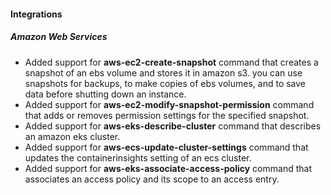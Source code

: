 
#### Integrations

##### Amazon Web Services

- Added support for **aws-ec2-create-snapshot** command that creates a snapshot of an ebs volume and stores it in amazon s3. you can use snapshots for backups, to make copies of ebs volumes, and to save data before shutting down an instance.
- Added support for **aws-ec2-modify-snapshot-permission** command that adds or removes permission settings for the specified snapshot.
- Added support for **aws-eks-describe-cluster** command that describes an amazon eks cluster.
- Added support for **aws-ecs-update-cluster-settings** command that updates the containerinsights setting of an ecs cluster.
- Added support for **aws-eks-associate-access-policy** command that associates an access policy and its scope to an access entry.